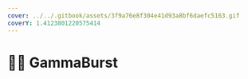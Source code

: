 ```yaml
---
cover: ../../.gitbook/assets/3f9a76e8f304e41d93a8bf6daefc5163.gif
coverY: 1.4123801220575414
---
```


# 🧑🚀 GammaBurst

